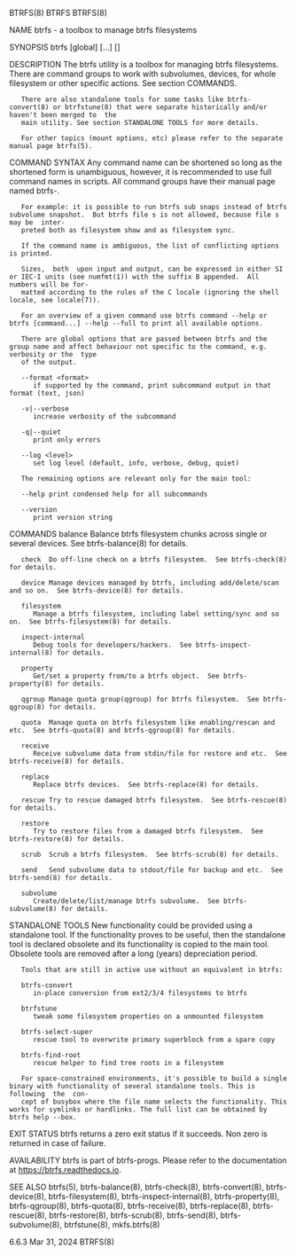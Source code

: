 BTRFS(8)								     BTRFS								      BTRFS(8)

NAME
       btrfs - a toolbox to manage btrfs filesystems

SYNOPSIS
       btrfs [global] <group> [<group>...] <command> [<args>]

DESCRIPTION
       The  btrfs  utility  is	a  toolbox for managing btrfs filesystems.  There are command groups to work with subvolumes, devices, for whole filesystem or
       other specific actions. See section COMMANDS.

       There are also standalone tools for some tasks like btrfs-convert(8) or btrfstune(8) that were separate historically and/or haven't been merged to  the
       main utility. See section STANDALONE TOOLS for more details.

       For other topics (mount options, etc) please refer to the separate manual page btrfs(5).

COMMAND SYNTAX
       Any  command  name can be shortened so long as the shortened form is unambiguous, however, it is recommended to use full command names in scripts.  All
       command groups have their manual page named btrfs-<group>.

       For example: it is possible to run btrfs sub snaps instead of btrfs subvolume snapshot.	But btrfs file s is not allowed, because file s may be	inter‐
       preted both as filesystem show and as filesystem sync.

       If the command name is ambiguous, the list of conflicting options is printed.

       Sizes,  both  upon input and output, can be expressed in either SI or IEC-I units (see numfmt(1)) with the suffix B appended.  All numbers will be for‐
       matted according to the rules of the C locale (ignoring the shell locale, see locale(7)).

       For an overview of a given command use btrfs command --help or btrfs [command...] --help --full to print all available options.

       There are global options that are passed between btrfs and the group name and affect behaviour not specific to the command, e.g. verbosity or the  type
       of the output.

       --format <format>
	      if supported by the command, print subcommand output in that format (text, json)

       -v|--verbose
	      increase verbosity of the subcommand

       -q|--quiet
	      print only errors

       --log <level>
	      set log level (default, info, verbose, debug, quiet)

       The remaining options are relevant only for the main tool:

       --help print condensed help for all subcommands

       --version
	      print version string

COMMANDS
       balance
	      Balance btrfs filesystem chunks across single or several devices.	 See btrfs-balance(8) for details.

       check  Do off-line check on a btrfs filesystem.	See btrfs-check(8) for details.

       device Manage devices managed by btrfs, including add/delete/scan and so on.  See btrfs-device(8) for details.

       filesystem
	      Manage a btrfs filesystem, including label setting/sync and so on.  See btrfs-filesystem(8) for details.

       inspect-internal
	      Debug tools for developers/hackers.  See btrfs-inspect-internal(8) for details.

       property
	      Get/set a property from/to a btrfs object.  See btrfs-property(8) for details.

       qgroup Manage quota group(qgroup) for btrfs filesystem.	See btrfs-qgroup(8) for details.

       quota  Manage quota on btrfs filesystem like enabling/rescan and etc.  See btrfs-quota(8) and btrfs-qgroup(8) for details.

       receive
	      Receive subvolume data from stdin/file for restore and etc.  See btrfs-receive(8) for details.

       replace
	      Replace btrfs devices.  See btrfs-replace(8) for details.

       rescue Try to rescue damaged btrfs filesystem.  See btrfs-rescue(8) for details.

       restore
	      Try to restore files from a damaged btrfs filesystem.  See btrfs-restore(8) for details.

       scrub  Scrub a btrfs filesystem.	 See btrfs-scrub(8) for details.

       send   Send subvolume data to stdout/file for backup and etc.  See btrfs-send(8) for details.

       subvolume
	      Create/delete/list/manage btrfs subvolume.  See btrfs-subvolume(8) for details.

STANDALONE TOOLS
       New  functionality  could  be provided using a standalone tool. If the functionality proves to be useful, then the standalone tool is declared obsolete
       and its functionality is copied to the main tool. Obsolete tools are removed after a long (years) depreciation period.

       Tools that are still in active use without an equivalent in btrfs:

       btrfs-convert
	      in-place conversion from ext2/3/4 filesystems to btrfs

       btrfstune
	      tweak some filesystem properties on a unmounted filesystem

       btrfs-select-super
	      rescue tool to overwrite primary superblock from a spare copy

       btrfs-find-root
	      rescue helper to find tree roots in a filesystem

       For space-constrained environments, it's possible to build a single binary with functionality of several standalone tools. This is following  the  con‐
       cept of busybox where the file name selects the functionality. This works for symlinks or hardlinks. The full list can be obtained by btrfs help --box.

EXIT STATUS
       btrfs returns a zero exit status if it succeeds. Non zero is returned in case of failure.

AVAILABILITY
       btrfs is part of btrfs-progs.  Please refer to the documentation at https://btrfs.readthedocs.io.

SEE ALSO
       btrfs(5),  btrfs-balance(8),  btrfs-check(8),  btrfs-convert(8),	 btrfs-device(8),  btrfs-filesystem(8),	 btrfs-inspect-internal(8), btrfs-property(8),
       btrfs-qgroup(8),	  btrfs-quota(8),   btrfs-receive(8),	btrfs-replace(8),   btrfs-rescue(8),	btrfs-restore(8),    btrfs-scrub(8),	btrfs-send(8),
       btrfs-subvolume(8), btrfstune(8), mkfs.btrfs(8)

6.6.3									 Mar 31, 2024								      BTRFS(8)
